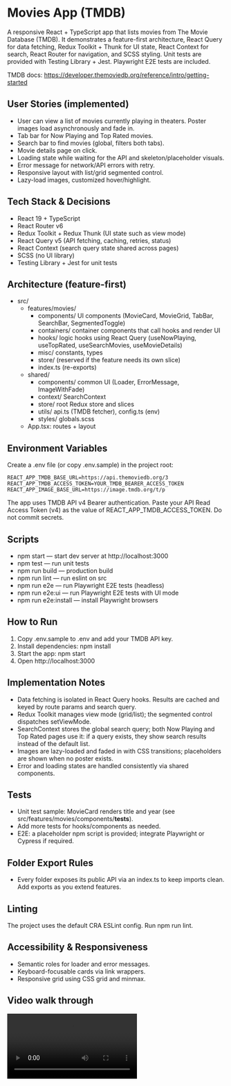 # Movies App (TMDB)

A responsive React + TypeScript app that lists movies from The Movie Database (TMDB). It demonstrates a feature-first architecture, React Query for data fetching, Redux Toolkit + Thunk for UI state, React Context for search, React Router for navigation, and SCSS styling. Unit tests are provided with Testing Library + Jest. Playwright E2E tests are included.

TMDB docs: https://developer.themoviedb.org/reference/intro/getting-started

## User Stories (implemented)
- User can view a list of movies currently playing in theaters. Poster images load asynchronously and fade in.
- Tab bar for Now Playing and Top Rated movies.
- Search bar to find movies (global, filters both tabs).
- Movie details page on click.
- Loading state while waiting for the API and skeleton/placeholder visuals.
- Error message for network/API errors with retry.
- Responsive layout with list/grid segmented control.
- Lazy-load images, customized hover/highlight.

## Tech Stack & Decisions
- React 19 + TypeScript
- React Router v6
- Redux Toolkit + Redux Thunk (UI state such as view mode)
- React Query v5 (API fetching, caching, retries, status)
- React Context (search query state shared across pages)
- SCSS (no UI library)
- Testing Library + Jest for unit tests

## Architecture (feature-first)
- src/
  - features/movies/
    - components/ UI components (MovieCard, MovieGrid, TabBar, SearchBar, SegmentedToggle)
    - containers/ container components that call hooks and render UI
    - hooks/ logic hooks using React Query (useNowPlaying, useTopRated, useSearchMovies, useMovieDetails)
    - misc/ constants, types
    - store/ (reserved if the feature needs its own slice)
    - index.ts (re-exports)
  - shared/
    - components/ common UI (Loader, ErrorMessage, ImageWithFade)
    - context/ SearchContext
    - store/ root Redux store and slices
    - utils/ api.ts (TMDB fetcher), config.ts (env)
    - styles/ globals.scss
  - App.tsx: routes + layout

## Environment Variables
Create a .env file (or copy .env.sample) in the project root:

```
REACT_APP_TMDB_BASE_URL=https://api.themoviedb.org/3
REACT_APP_TMDB_ACCESS_TOKEN=YOUR_TMDB_BEARER_ACCESS_TOKEN
REACT_APP_IMAGE_BASE_URL=https://image.tmdb.org/t/p
```

The app uses TMDB API v4 Bearer authentication. Paste your API Read Access Token (v4) as the value of REACT_APP_TMDB_ACCESS_TOKEN. Do not commit secrets.

## Scripts
- npm start — start dev server at http://localhost:3000
- npm test — run unit tests
- npm run build — production build
- npm run lint — run eslint on src
- npm run e2e — run Playwright E2E tests (headless)
- npm run e2e:ui — run Playwright E2E tests with UI mode
- npm run e2e:install — install Playwright browsers

## How to Run
1. Copy .env.sample to .env and add your TMDB API key.
2. Install dependencies: npm install
3. Start the app: npm start
4. Open http://localhost:3000

## Implementation Notes
- Data fetching is isolated in React Query hooks. Results are cached and keyed by route params and search query.
- Redux Toolkit manages view mode (grid/list); the segmented control dispatches setViewMode.
- SearchContext stores the global search query; both Now Playing and Top Rated pages use it: if a query exists, they show search results instead of the default list.
- Images are lazy-loaded and faded in with CSS transitions; placeholders are shown when no poster exists.
- Error and loading states are handled consistently via shared components.

## Tests
- Unit test sample: MovieCard renders title and year (see src/features/movies/components/__tests__).
- Add more tests for hooks/components as needed.
- E2E: a placeholder npm script is provided; integrate Playwright or Cypress if required.

## Folder Export Rules
- Every folder exposes its public API via an index.ts to keep imports clean. Add exports as you extend features.

## Linting
The project uses the default CRA ESLint config. Run npm run lint.

## Accessibility & Responsiveness
- Semantic roles for loader and error messages.
- Keyboard-focusable cards via link wrappers.
- Responsive grid using CSS grid and minmax.

## Video walk through
<video controls src="public/Elostu-coding-challenge.mp4" title="Title"></video>